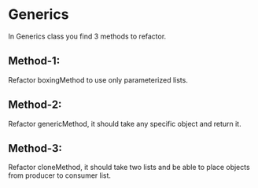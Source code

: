 # Generics

In Generics class you find 3 methods to refactor.

## Method-1:
Refactor boxingMethod to use only parameterized lists.

## Method-2:
Refactor genericMethod, it should take any specific object and return it.

## Method-3:
Refactor cloneMethod, it should take two lists and be able to place objects from
producer to consumer list.

